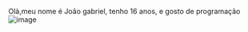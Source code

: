 Olà,meu nome é Joâo gabriel, tenho 16 anos, e gosto de programação
![image](https://github.com/user-attachments/assets/78e9731f-9a88-4394-bc20-905c4dd4611e)

